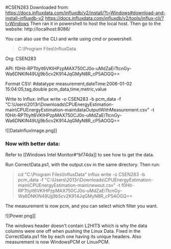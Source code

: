#CSEN283
Downloaded from:
https://docs.influxdata.com/influxdb/v2/install/?t=Windows#download-and-install-influxdb-v2
https://docs.influxdata.com/influxdb/v2/tools/influx-cli/?t=Windows
Then ran it in powershell to host the local host. Then go to the website: http://localhost:8086/

You can also use the CLI and write using cmd or powershell.

>C:\Program Files\InfluxData

Org:
CSEN283

API:
f0Hit-RPTtlylt6VKIHPzpMAX750CJ0o-uMdZaEiTtcnGy-Wa6DNKIN49Ujj9b5cv2K914JqGMyN8R_cP5AOGQ==

Format CSV:
\#datatype measurement,dateTime:2006-01-02 15:04:05,tag,double
pcm_data,time,metric,value

Write to Influx:
influx write -o CSEN283 -b pcm_data -f "C:\Users\2013r\Downloads\CPUEnergyEstimation-main\CPUEnergyEstimation-main\dataOutputWithMeasurement.csv" -t f0Hit-RPTtlylt6VKIHPzpMAX750CJ0o-uMdZaEiTtcnGy-Wa6DNKIN49Ujj9b5cv2K914JqGMyN8R_cP5AOGQ==

![[DataInfluxImage.png]]

### Now with better data:
Refer to [[Windows Intel Monitor#^bf74da]] to see how to get the data.

Run CorrectData.ps1, with the output.csv in the same directory.
Then run:
>cd "C:\Program Files\InfluxData"
>influx write -o CSEN283 -b pcm_data -f "C:\Users\2013r\Downloads\CPUEnergyEstimation-main\CPUEnergyEstimation-main\newout.csv" -t f0Hit-RPTtlylt6VKIHPzpMAX750CJ0o-uMdZaEiTtcnGy-Wa6DNKIN49Ujj9b5cv2K914JqGMyN8R_cP5AOGQ==

The measurement is now pcm, and you can select which filter you want.

![[Power.png]]


The windows header doesn't contain L2HITS which is why the data columns were one off when pushing the Linux Data. Fixed in the CorrectData.ps1 file by each one having its unique headers.
Also measurement is now WindowsPCM or LinuxPCM.
